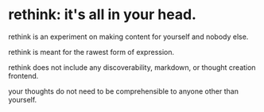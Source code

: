 # rethink: it's all in your head.
rethink is an experiment on making content for yourself and nobody else.

rethink is meant for the rawest form of expression.

rethink does not include any discoverability, markdown, or thought creation frontend.

your thoughts do not need to be comprehensible to anyone other than yourself.